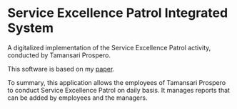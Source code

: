 # Service Excellence Patrol Integrated System
A digitalized implementation of the Service Excellence Patrol activity, conducted by Tamansari Prospero.

This software is based on my [paper](https://repository.dinamika.ac.id/id/eprint/6082/1/18410100207-2022-UNIVERSITASDINAMIKA.pdf).

To summary, this application allows the employees of Tamansari Prospero to conduct Service Excellence Patrol on daily basis. It manages reports that can be added by employees and the managers.
